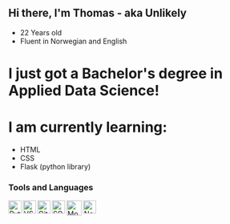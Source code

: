 ## Hi there, I'm Thomas - aka Unlikely
- 22 Years old
- Fluent in Norwegian and English

# I just got a Bachelor's degree in Applied Data Science!

# I am currently learning:
- HTML
- CSS
- Flask (python library)

[comment]: <> (## My Socials:)
[comment]: <> ([<img align="left" alt="Thomas Hennø | LinkedIn" width="26px" src="https://cdn.jsdelivr.net/npm/simple-icons@v3/icons/linkedin.svg" />][linkedin])
[comment]: <> (<br />)
[comment]: <> ()
[comment]: <> (<img src="https://cdn.icon-icons.com/icons2/2389/PNG/512/discord_logo_icon_145337.png" alt="Discord" width="26px"> Unlikely#8804)

### Tools and Languages
[<img align="left" alt="Python" width="26px" src="https://cdn.freebiesupply.com/logos/large/2x/python-5-logo-png-transparent.png"/>][python]
[<img align="left" alt="VSCode" width="26px" src="https://user-images.githubusercontent.com/674621/71187801-14e60a80-2280-11ea-94c9-e56576f76baf.png"/>][vscode]
[<img align="left" alt="GitHub" width="26px" src="https://pngimg.com/uploads/github/github_PNG40.png"/>][github] 
[<img align="left" alt="SQLite" width="26px" src="https://i.imgur.com/WmavSbF.png"/>][sqlite]
[<img align="left" alt="MongoDB" width="30px" src="https://i.imgur.com/0q063rd.png"/>][mongodb]
[<img align="left" alt="Neo4j" width="26px" src="https://dist.neo4j.com/wp-content/uploads/neo4j_logo_globe1.png"/>][neo4j]


[python]: https://www.python.org
[vscode]: https://code.visualstudio.com
[github]: https://github.com/ImUnlikely
[sqlite]: https://www.sqlite.org/index.html
[mongodb]: https://www.mongodb.com
[neo4j]: https://neo4j.com
[linkedin]: www.linkedin.com/in/thomas-hennø-43ab79183
